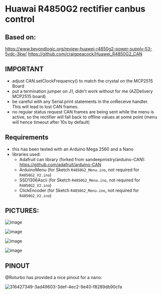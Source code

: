 # Huawai R4850G2 rectifier canbus control

  ## Based on:

   https://www.beyondlogic.org/review-huawei-r4850g2-power-supply-53-5vdc-3kw/
   https://github.com/craigpeacock/Huawei_R4850G2_CAN

  ## IMPORTANT

   - adjust CAN.setClockFrequency() to match the crystal on the MCP2515 Board
   - put a termination jumper on J1, didn't work without for me (AZDelivery MCP2515 board)
   - be careful with any Serial.print statements in the onReceive handler. This will lead to lost CAN frames.
   - no regular status request CAN frames are being sent while the menu is active, so the rectifier will
     fall back to offline values at some point (menu will hence timeout after 10s by default)

  ## Requirements 
   
   - this has been tested with an Arduino Mega 2560 and a Nano
   - libraries used:
      * Adafruit can library (forked from sandeepmistry/arduino-CAN):
        https://github.com/adafruit/arduino-CAN
      * ArduinoMenu (for Sketch `R4850G2_Menu.ino`, not required for `R4850G2_V2.ino`)
      * SSD1306Ascii (for Sketch `R4850G2_Menu.ino`, not required for `R4850G2_V2.ino`)
      * ClickEncoder (for Sketch `R4850G2_Menu.ino`, not required for `R4850G2_V2.ino`)

  ## PICTURES:

![image](https://github.com/user-attachments/assets/6b1efe15-7531-4c83-ac09-217468b4d0bf)

![image](https://github.com/user-attachments/assets/ebad8baa-e086-44e9-afd9-ef9afe57da40)

![image](https://github.com/haklein/r4850g2_arduino/assets/4569994/4e9a6961-6cf1-44dc-b249-fee5d6895d06)

![image](https://github.com/haklein/r4850g2_arduino/assets/4569994/0b62c0eb-7f6b-4b83-9882-98f3fad1fb27)

  ## PINOUT

  @Roturbo has provided a nice pinout for a nano: 

  ![316427349-3ad49603-3def-4ec2-9e40-f8289db90cfa](https://github.com/haklein/r4850g2_arduino/assets/4569994/0a200d5f-f5de-4887-b59d-5bd5942bd7a0)

